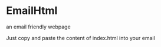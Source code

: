 # EmailHtml
an email friendly webpage

Just copy and paste the content of index.html into your email
